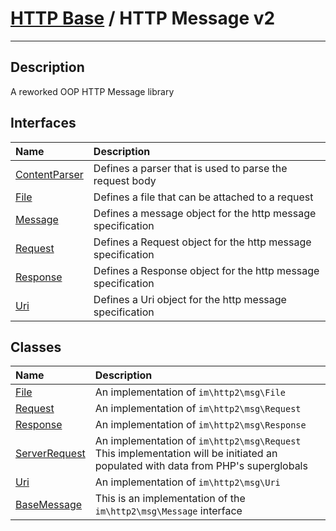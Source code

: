 # [HTTP Base](http-base.md) / HTTP Message v2
____

## Description
A reworked OOP HTTP Message library

## Interfaces
| Name | Description |
| :--- | :---------- |
| [ContentParser](http2-ContentParser.md) | Defines a parser that is used to parse the request body |
| [File](http2-File.md) | Defines a file that can be attached to a request |
| [Message](http2-Message.md) | Defines a message object for the http message specification |
| [Request](http2-Request.md) | Defines a Request object for the http message specification |
| [Response](http2-Response.md) | Defines a Response object for the http message specification |
| [Uri](http2-Uri.md) | Defines a Uri object for the http message specification |

## Classes
| Name | Description |
| :--- | :---------- |
| [File](http2-File.md) | An implementation of `im\http2\msg\File` |
| [Request](http2-Request.md) | An implementation of `im\http2\msg\Request` |
| [Response](http2-Response.md) | An implementation of `im\http2\msg\Response` |
| [ServerRequest](http2-ServerRequest.md) | An implementation of `im\http2\msg\Request`  This implementation will be initiated an populated with data from PHP's superglobals |
| [Uri](http2-Uri.md) | An implementation of `im\http2\msg\Uri` |
| [BaseMessage](http2-BaseMessage.md) | This is an implementation of the `im\http2\msg\Message` interface |
